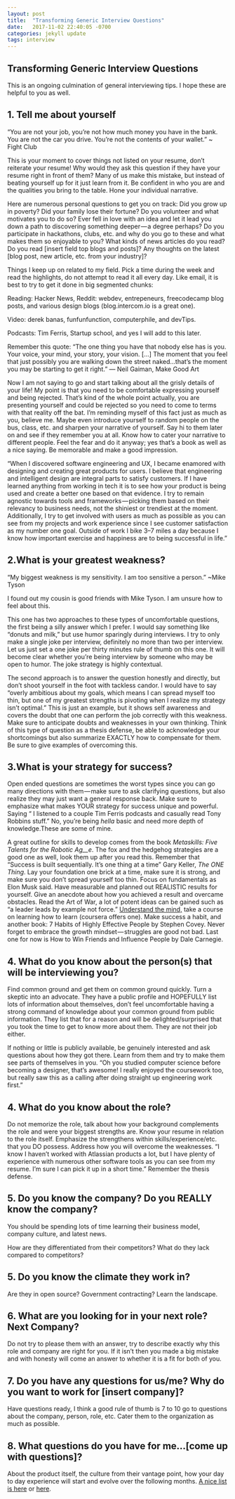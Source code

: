 ```yaml
---
layout: post
title:  "Transforming Generic Interview Questions"
date:   2017-11-02 22:40:05 -0700
categories: jekyll update
tags: interview
---
```


## Transforming Generic Interview Questions

This is an ongoing culmination of general interviewing tips. I hope these are helpful to you as well.

## 1. Tell me about yourself

“You are not your job, you’re not how much money you have in the bank. You are not the car you drive. You’re not the contents of your wallet.” ~ Fight Club

This is your moment to cover things not listed on your resume, don’t reiterate your resume! Why would they ask this question if they have your resume right in front of them? Many of us make this mistake, but instead of beating yourself up for it just learn from it. Be confident in who you are and the qualities you bring to the table. Hone your individual narrative.

Here are numerous personal questions to get you on track: Did you grow up in poverty? Did your family lose their fortune? Do you volunteer and what motivates you to do so? Ever fell in love with an idea and let it lead you down a path to discovering something deeper — a degree perhaps? Do you participate in hackathons, clubs, etc. and why do you go to these and what makes them so enjoyable to you? What kinds of news articles do you read? Do you read [insert field top blogs and posts]? Any thoughts on the latest [blog post, new article, etc. from your industry]?

Things I keep up on related to my field. Pick a time during the week and read the highlights, do not attempt to read it all every day. Like email, it is best to try to get it done in big segmented chunks:

Reading: Hacker News, Reddit: webdev, entrepeneurs, freecodecamp blog posts, and various design blogs (blog.intercom.io is a great one).

Video: derek banas, funfunfunction, computerphile, and devTips.

Podcasts: Tim Ferris, Startup school, and yes I will add to this later.

Remember this quote: “The one thing you have that nobody else has is you. Your voice, your mind, your story, your vision. […] The moment that you feel that just possibly you are walking down the street naked…that’s the moment you may be starting to get it right.” ― Neil Gaiman, Make Good Art

Now I am not saying to go and start talking about all the grisly details of your life! My point is that you need to be comfortable expressing yourself and being rejected. That’s kind of the whole point actually, you are presenting yourself and could be rejected so you need to come to terms with that reality off the bat. I’m reminding myself of this fact just as much as you, believe me. Maybe even introduce yourself to random people on the bus, class, etc. and sharpen your narrative of yourself. Say hi to them later on and see if they remember you at all. Know how to cater your narrative to different people. Feel the fear and do it anyway; yes that’s a book as well as a nice saying. Be memorable and make a good impression.

“When I discovered software engineering and UX, I became enamored with designing and creating great products for users. I believe that engineering and intelligent design are integral parts to satisfy customers. If I have learned anything from working in tech it is to see how your product is being used and create a better one based on that evidence. I try to remain agnostic towards tools and frameworks — picking them based on their relevancy to business needs, not the shiniest or trendiest at the moment. Additionally, I try to get involved with users as much as possible as you can see from my projects and work experience since I see customer satisfaction as my number one goal. Outside of work I bike 3–7 miles a day because I know how important exercise and happiness are to being successful in life.”

## 2.What is your greatest weakness?

“My biggest weakness is my sensitivity. I am too sensitive a person.” ~Mike Tyson

I found out my cousin is good friends with Mike Tyson. I am unsure how to feel about this.

This one has two approaches to these types of uncomfortable questions, the first being a silly answer which I prefer. I would say something like “donuts and milk,” but use humor sparingly during interviews. I try to only make a single joke per interview, definitely no more than two per interview. Let us just set a one joke per thirty minutes rule of thumb on this one. It will become clear whether you’re being interview by someone who may be open to humor. The joke strategy is highly contextual.

The second approach is to answer the question honestly and directly, but don’t shoot yourself in the foot with tackless candor. I would have to say “overly ambitious about my goals, which means I can spread myself too thin, but one of my greatest strengths is pivoting when I realize my strategy isn’t optimal.” This is just an example, but it shows self awareness and covers the doubt that one can perform the job correctly with this weakness. Make sure to anticipate doubts and weaknesses in your own thinking. Think of this type of question as a thesis defense, be able to acknowledge your shortcomings but also summarize EXACTLY how to compensate for them. Be sure to give examples of overcoming this.

## 3.What is your strategy for success?

Open ended questions are sometimes the worst types since you can go many directions with them — make sure to ask clarifying questions, but also realize they may just want a general response back. Make sure to emphasize what makes YOUR strategy for success unique and powerful. Saying “ I listened to a couple Tim Ferris podcasts and casually read Tony Robbins stuff.” No, you’re being _hella_ basic and need more depth of knowledge.These are some of mine.

A great outline for skills to develop comes from the book _Metaskills: Five Talents for the Robotic Ag__e_. The fox and the hedgehog strategies are a good one as well, look them up after you read this. Remember that “Success is built sequentially. It’s one thing at a time” Gary Keller, _The ONE Thing_. Lay your foundation one brick at a time, make sure it is strong, and make sure you don’t spread yourself too thin. Focus on fundamentals as Elon Musk said. Have measurable and planned out REALISTIC results for yourself. Give an anecdote about how you achieved a result and overcame obstacles. Read the Art of War, a lot of potent ideas can be gained such as “a leader leads by example not force.” [Understand the mind,](https://medium.com/@awsaavedra/metaskills-part-1-learning-to-learn-1d59a14b37e2#.2p9clkds8) take a course on learning how to learn (coursera offers one). Make success a habit, and another book: 7 Habits of Highly Effective People by Stephen Covey. Never forget to embrace the growth mindset — struggles are good not bad. Last one for now is How to Win Friends and Influence People by Dale Carnegie.

## 4. What do you know about the person(s) that will be interviewing you?

Find common ground and get them on common ground quickly. Turn a skeptic into an advocate. They have a public profile and HOPEFULLY list lots of information about themselves, don’t feel uncomfortable having a strong command of knowledge about your common ground from public information. They list that for a reason and will be delighted/surprised that you took the time to get to know more about them. They are not their job either.

If nothing or little is publicly available, be genuinely interested and ask questions about how they got there. Learn from them and try to make them see parts of themselves in you. “Oh you studied computer science before becoming a designer, that’s awesome! I really enjoyed the coursework too, but really saw this as a calling after doing straight up engineering work first.”

## 4. What do you know about the role?

Do not memorize the role, talk about how your background complements the role and were your biggest strengths are. Know your resume in relation to the role itself. Emphasize the strengthens within skills/experience/etc. that you DO possess. Address how you will overcome the weaknesses. “I know I haven’t worked with Atlassian products a lot, but I have plenty of experience with numerous other software tools as you can see from my resume. I’m sure I can pick it up in a short time.” Remember the thesis defense.

## 5. Do you know the company? Do you REALLY know the company?

You should be spending lots of time learning their business model, company culture, and latest news.

How are they differentiated from their competitors? What do they lack compared to competitors?

## 5. Do you know the climate they work in?

Are they in open source? Government contracting? Learn the landscape.

## 6. What are you looking for in your next role? Next Company?

Do not try to please them with an answer, try to describe exactly why this role and company are right for you. If it isn’t then you made a big mistake and with honesty will come an answer to whether it is a fit for both of you.

## 7. Do you have any questions for us/me? Why do you want to work for [insert company]?

Have questions ready, I think a good rule of thumb is 7 to 10 go to questions about the company, person, role, etc. Cater them to the organization as much as possible.

## 8. What questions do you have for me…[come up with questions]?

About the product itself, the culture from their vantage point, how your day to day experience will start and evolve over the following months. [A nice list is here](http://www.inc.com/jeff-haden/5-questions-great-job-candidates-ask-interviewers.html) or [here](http://mashable.com/2014/06/09/job-interview-questions/#McrSg9KSH5qs).
